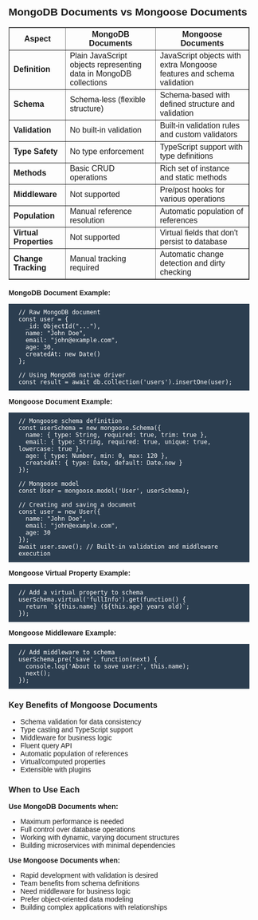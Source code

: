<div style="font-family: sans-serif; padding: 10px;">
  <h2>MongoDB Documents vs Mongoose Documents</h2>
  <table border="1" cellpadding="6" style="border-collapse: collapse; margin-bottom: 18px;">
    <tr>
      <th>Aspect</th>
      <th>MongoDB Documents</th>
      <th>Mongoose Documents</th>
    </tr>
    <tr>
      <td><b>Definition</b></td>
      <td>Plain JavaScript objects representing data in MongoDB collections</td>
      <td>JavaScript objects with extra Mongoose features and schema validation</td>
    </tr>
    <tr>
      <td><b>Schema</b></td>
      <td>Schema-less (flexible structure)</td>
      <td>Schema-based with defined structure and validation</td>
    </tr>
    <tr>
      <td><b>Validation</b></td>
      <td>No built-in validation</td>
      <td>Built-in validation rules and custom validators</td>
    </tr>
    <tr>
      <td><b>Type Safety</b></td>
      <td>No type enforcement</td>
      <td>TypeScript support with type definitions</td>
    </tr>
    <tr>
      <td><b>Methods</b></td>
      <td>Basic CRUD operations</td>
      <td>Rich set of instance and static methods</td>
    </tr>
    <tr>
      <td><b>Middleware</b></td>
      <td>Not supported</td>
      <td>Pre/post hooks for various operations</td>
    </tr>
    <tr>
      <td><b>Population</b></td>
      <td>Manual reference resolution</td>
      <td>Automatic population of references</td>
    </tr>
    <tr>
      <td><b>Virtual Properties</b></td>
      <td>Not supported</td>
      <td>Virtual fields that don't persist to database</td>
    </tr>
    <tr>
      <td><b>Change Tracking</b></td>
      <td>Manual tracking required</td>
      <td>Automatic change detection and dirty checking</td>
    </tr>
  </table>

<b>MongoDB Document Example:</b>

  <pre style="background: #2c3e50; color: white; padding: 10px 20px; white-space: pre-wrap;"><code>// Raw MongoDB document
const user = {
  _id: ObjectId("..."),
  name: "John Doe",
  email: "john@example.com",
  age: 30,
  createdAt: new Date()
};

// Using MongoDB native driver
const result = await db.collection('users').insertOne(user);
</code></pre>

<b>Mongoose Document Example:</b>

  <pre style="background: #2c3e50; color: white; padding: 10px 20px; white-space: pre-wrap;"><code>// Mongoose schema definition
const userSchema = new mongoose.Schema({
  name: { type: String, required: true, trim: true },
  email: { type: String, required: true, unique: true, lowercase: true },
  age: { type: Number, min: 0, max: 120 },
  createdAt: { type: Date, default: Date.now }
});

// Mongoose model
const User = mongoose.model('User', userSchema);

// Creating and saving a document
const user = new User({
  name: "John Doe",
  email: "john@example.com",
  age: 30
});
await user.save(); // Built-in validation and middleware execution
</code></pre>

<b>Mongoose Virtual Property Example:</b>

  <pre style="background: #2c3e50; color: white; padding: 10px 20px; white-space: pre-wrap;"><code>// Add a virtual property to schema
userSchema.virtual('fullInfo').get(function() {
  return `${this.name} (${this.age} years old)`;
});
</code></pre>

<b>Mongoose Middleware Example:</b>

  <pre style="background: #2c3e50; color: white; padding: 10px 20px; white-space: pre-wrap;"><code>// Add middleware to schema
userSchema.pre('save', function(next) {
  console.log('About to save user:', this.name);
  next();
});
</code></pre>

  <h3>Key Benefits of Mongoose Documents</h3>
  <ul>
    <li>Schema validation for data consistency</li>
    <li>Type casting and TypeScript support</li>
    <li>Middleware for business logic</li>
    <li>Fluent query API</li>
    <li>Automatic population of references</li>
    <li>Virtual/computed properties</li>
    <li>Extensible with plugins</li>
  </ul>

  <h3>When to Use Each</h3>
  <b>Use MongoDB Documents when:</b>
  <ul>
    <li>Maximum performance is needed</li>
    <li>Full control over database operations</li>
    <li>Working with dynamic, varying document structures</li>
    <li>Building microservices with minimal dependencies</li>
  </ul>
  <b>Use Mongoose Documents when:</b>
  <ul>
    <li>Rapid development with validation is desired</li>
    <li>Team benefits from schema definitions</li>
    <li>Need middleware for business logic</li>
    <li>Prefer object-oriented data modeling</li>
    <li>Building complex applications with relationships</li>
  </ul>
</div>
